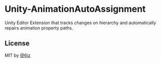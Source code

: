 # Unity-AnimationAutoAssignment

Unity Editor Extension that tracks changes on hierarchy and automatically repairs animation property paths.

## License

MIT by [@6jz](https://twitter.con/6jz)
